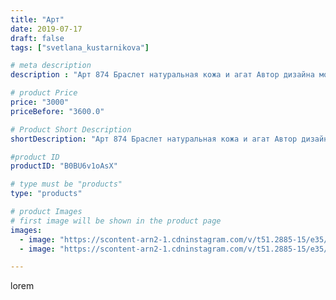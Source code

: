 ```yaml
---
title: "Арт"
date: 2019-07-17
draft: false
tags: ["svetlana_kustarnikova"]

# meta description
description : "Арт 874 Браслет натуральная кожа и агат Автор дизайна модели mea _ elena _"

# product Price
price: "3000"
priceBefore: "3600.0"

# Product Short Description
shortDescription: "Арт 874 Браслет натуральная кожа и агат Автор дизайна модели mea _ elena _"

#product ID
productID: "B0BU6v1oAsX"

# type must be "products"
type: "products"

# product Images
# first image will be shown in the product page
images:
  - image: "https://scontent-arn2-1.cdninstagram.com/v/t51.2885-15/e35/s1080x1080/66647852_179965916355187_3959284229693528241_n.jpg?_nc_ht=scontent-arn2-1.cdninstagram.com&_nc_cat=107&_nc_ohc=CokCSmHUlxQAX-ky0IU&tp=1&oh=a983f4398a2067033089c02c18d68b87&oe=605F2B4F&ig_cache_key=MjA5MDA0MzY5Mzg3NzcxNzY3OA%3D%3D.2"
  - image: "https://scontent-arn2-1.cdninstagram.com/v/t51.2885-15/e35/s1080x1080/66614622_704528243325592_4096738797358732028_n.jpg?_nc_ht=scontent-arn2-1.cdninstagram.com&_nc_cat=104&_nc_ohc=TLEg4-FJ1rQAX_7pFMw&tp=1&oh=97d2d45f14bec2c96047d51961485f7d&oe=605DC169&ig_cache_key=MjA5MDA0MzY5Mzg5NDUxODM3Ng%3D%3D.2"

---
```

lorem
